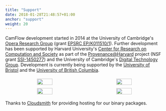 ```yaml
---
title: "Support"
date: 2018-01-28T21:48:57+01:00
anchor: "support"
weight: 20
---
```


CamFlow development started in 2014 at the University of Cambridge's [Opera Research Group](https://www.cl.cam.ac.uk/research/srg/opera/) (grant [EPSRC EP/K011510/1](http://gow.epsrc.ac.uk/NGBOViewGrant.aspx?GrantRef=EP/K011510/1)).
Further development has been supported by Harvard University's [Center for Research on Computation and Society](https://crcs.seas.harvard.edu/) as part of the [Provenance@Harvard](https://projects.iq.harvard.edu/provenance-at-harvard) project (NSF grant [SSI-1450277](https://nsf.gov/awardsearch/showAward?AWD_ID=1450277)) and the University of Cambridge's [Digital Technology Group](https://www.cl.cam.ac.uk/research/dtg/www/).
Development is currently being supported by the [University of Bristol](http://www.bris.ac.uk/engineering/departments/computerscience/) and the [University of British Columbia](https://systopia.cs.ubc.ca/).

<style>
.r_row {
  display: flex;
  text-align: center;
}

.r_column {
  flex: 50%;
  padding: 5px;
  margin: auto;
}
</style>

<div class="r_row">
  <div class="r_column">
    <a href="https://systopia.cs.ubc.ca/" target="_blank"><img src="./images/ubc.png" width="45%"></a>
  </div>
  <div class="r_column">
    <a href="http://www.bris.ac.uk/engineering/departments/computerscience/" target="_blank"><img src="./images/bristol.png" width="45%"></a></td>
  </div>
</div>
<div class="r_row">
  <div class="r_column">
    <a href="https://www.cl.cam.ac.uk/research/srg/opera/" target="_blank"><img src="./images/cambridge.png" width="45%"></a>
  </div>
  <div class="r_column">
    <a href="https://syrah.eecs.harvard.edu/" target="_blank"><img src="./images/harvard.png" width="45%"></a>
  </div>
</div>

Thanks to [Cloudsmith](https://cloudsmith.com/) for providing hosting for our binary packages.
